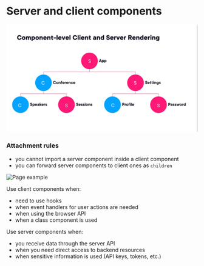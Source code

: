 # Server and client components

![React components](example-1.webp)

### Attachment rules

- you cannot import a server component inside a client component
- you can forward server components to client ones as `children`

![Page example](example-2.avif)

Use client components when:

- need to use hooks
- when event handlers for user actions are needed
- when using the browser API
- when a class component is used

Use server components when:

- you receive data through the server API
- when you need direct access to backend resources
- when sensitive information is used (API keys, tokens, etc.)
